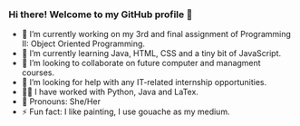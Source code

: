 ### Hi there! Welcome to my GitHub profile 👋

- 🔭 I’m currently working on my 3rd and final assignment of Programming II: Object Oriented Programming.
- 🌱 I’m currently learning Java, HTML, CSS and a tiny bit of JavaScript.
- 👯 I’m looking to collaborate on future computer and managment courses.
- 🤔 I’m looking for help with any IT-related internship opportunities.
- 👩‍💻 I have worked with Python, Java and LaTex.
- 👾 Pronouns: She/Her
- ⚡ Fun fact: I like painting, I use gouache as my medium.
